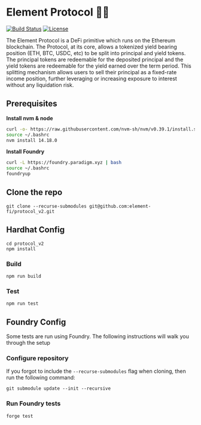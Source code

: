 # Element Protocol 👯‍♀️

[![Build Status](https://github.com/element-fi/protocol_v2/workflows/Tests/badge.svg)](https://github.com/element-fi/protocol_v2/actions)
[![License](https://img.shields.io/badge/License-Apache%202.0-blue.svg)](https://github.com/element-fi/elf-contracts/blob/master/LICENSE)

The Element Protocol is a DeFi primitive which runs on the Ethereum blockchain. The Protocol, at its core, allows a tokenized yield bearing position (ETH, BTC, USDC, etc) to be split into principal and yield tokens. The principal tokens are redeemable for the deposited principal and the yield tokens are redeemable for the yield earned over the term period. This splitting mechanism allows users to sell their principal as a fixed-rate income position, further leveraging or increasing exposure to interest without any liquidation risk.

## Prerequisites

**Install nvm & node**
```bash
curl -o- https://raw.githubusercontent.com/nvm-sh/nvm/v0.39.1/install.sh | bash
source ~/.bashrc
nvm install 14.18.0
```
**Install Foundry**
```bash
curl -L https://foundry.paradigm.xyz | bash
source ~/.bashrc
foundryup
```

## Clone the repo

```
git clone --recurse-submodules git@github.com:element-fi/protocol_v2.git
```

## Hardhat Config
```
cd protocol_v2
npm install
```

### Build

```
npm run build
```

### Test

```
npm run test
```
## Foundry Config

Some tests are run using Foundry. The following instructions will walk you through the setup

### Configure repository

If you forgot to include the `--recurse-submodules` flag when cloning, then run the following command:

```
git submodule update --init --recursive
```

### Run Foundry tests

```
forge test
```

